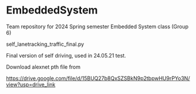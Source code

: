 # EmbeddedSystem
Team repository for 2024 Spring semester Embedded System class (Group 6)

self_lanetracking_traffic_final.py

Final version of self driving, used in 24.05.21 test.

Download alexnet pth file from

https://drive.google.com/file/d/15BUQ27b8QxSZSBkN9p2tbpwHU9rPYo3N/view?usp=drive_link
